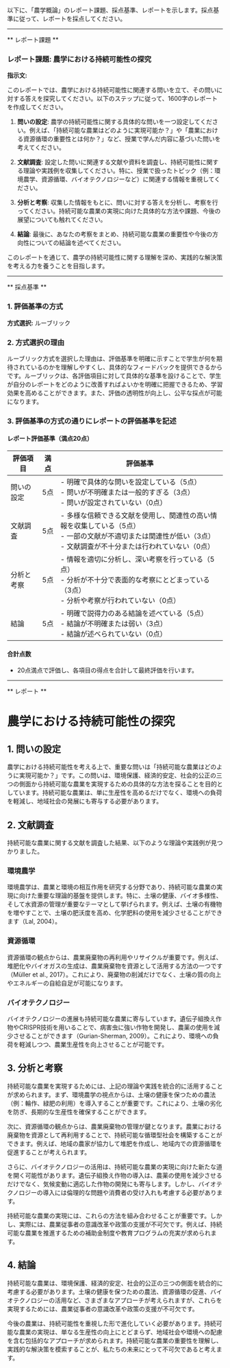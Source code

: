 以下に、「農学概論」のレポート課題、採点基準、レポートを示します。採点基準に従って、レポートを採点してください。

---------------------------------------
** レポート課題 **

### レポート課題: 農学における持続可能性の探究

**指示文:**

このレポートでは、農学における持続可能性に関連する問いを立て、その問いに対する答えを探究してください。以下のステップに従って、1600字のレポートを作成してください。

1. **問いの設定**: 農学の持続可能性に関する具体的な問いを一つ設定してください。例えば、「持続可能な農業はどのように実現可能か？」や「農業における資源循環の重要性とは何か？」など、授業で学んだ内容に基づいた問いを考えてください。

2. **文献調査**: 設定した問いに関連する文献や資料を調査し、持続可能性に関する理論や実践例を収集してください。特に、授業で扱ったトピック（例：環境農学、資源循環、バイオテクノロジーなど）に関連する情報を重視してください。

3. **分析と考察**: 収集した情報をもとに、問いに対する答えを分析し、考察を行ってください。持続可能な農業の実現に向けた具体的な方法や課題、今後の展望についても触れてください。

4. **結論**: 最後に、あなたの考察をまとめ、持続可能な農業の重要性や今後の方向性についての結論を述べてください。

このレポートを通じて、農学の持続可能性に関する理解を深め、実践的な解決策を考える力を養うことを目指します。

---------------------------------------
** 採点基準 **

### 1. 評価基準の方式
**方式選択:** ルーブリック

### 2. 方式選択の理由
ルーブリック方式を選択した理由は、評価基準を明確に示すことで学生が何を期待されているのかを理解しやすくし、具体的なフィードバックを提供できるからです。ルーブリックは、各評価項目に対して具体的な基準を設けることで、学生が自分のレポートをどのように改善すればよいかを明確に把握できるため、学習効果を高めることができます。また、評価の透明性が向上し、公平な採点が可能になります。

### 3. 評価基準の方式の通りにレポートの評価基準を記述

#### レポート評価基準（満点20点）

| 評価項目               | 満点 | 評価基準                                                                                     |
|------------------------|------|----------------------------------------------------------------------------------------------|
| 問いの設定             | 5点  | - 明確で具体的な問いを設定している（5点）<br>- 問いが不明確または一般的すぎる（3点）<br>- 問いが設定されていない（0点） |
| 文献調査               | 5点  | - 多様な信頼できる文献を使用し、関連性の高い情報を収集している（5点）<br>- 一部の文献が不適切または関連性が低い（3点）<br>- 文献調査が不十分または行われていない（0点） |
| 分析と考察             | 5点  | - 情報を適切に分析し、深い考察を行っている（5点）<br>- 分析が不十分で表面的な考察にとどまっている（3点）<br>- 分析や考察が行われていない（0点） |
| 結論                   | 5点  | - 明確で説得力のある結論を述べている（5点）<br>- 結論が不明確または弱い（3点）<br>- 結論が述べられていない（0点） |

#### 合計点数
- 20点満点で評価し、各項目の得点を合計して最終評価を行います。

---------------------------------------
** レポート **
# 農学における持続可能性の探究

## 1. 問いの設定

農学における持続可能性を考える上で、重要な問いは「持続可能な農業はどのように実現可能か？」です。この問いは、環境保護、経済的安定、社会的公正の三つの側面から持続可能な農業を実現するための具体的な方法を探ることを目的としています。持続可能な農業は、単に生産性を高めるだけでなく、環境への負荷を軽減し、地域社会の発展にも寄与する必要があります。

## 2. 文献調査

持続可能な農業に関する文献を調査した結果、以下のような理論や実践例が見つかりました。

### 環境農学

環境農学は、農業と環境の相互作用を研究する分野であり、持続可能な農業の実現に向けた重要な理論的基盤を提供します。特に、土壌の健康、バイオ多様性、そして水資源の管理が重要なテーマとして挙げられます。例えば、土壌の有機物を増やすことで、土壌の肥沃度を高め、化学肥料の使用を減少させることができます（Lal, 2004）。

### 資源循環

資源循環の観点からは、農業廃棄物の再利用やリサイクルが重要です。例えば、堆肥化やバイオガスの生成は、農業廃棄物を資源として活用する方法の一つです（Müller et al., 2017）。これにより、廃棄物の削減だけでなく、土壌の質の向上やエネルギーの自給自足が可能になります。

### バイオテクノロジー

バイオテクノロジーの進展も持続可能な農業に寄与しています。遺伝子組換え作物やCRISPR技術を用いることで、病害虫に強い作物を開発し、農薬の使用を減少させることができます（Gurian-Sherman, 2009）。これにより、環境への負荷を軽減しつつ、農業生産性を向上させることが可能です。

## 3. 分析と考察

持続可能な農業を実現するためには、上記の理論や実践を統合的に活用することが求められます。まず、環境農学の視点からは、土壌の健康を保つための農法（例：輪作、緑肥の利用）を導入することが重要です。これにより、土壌の劣化を防ぎ、長期的な生産性を確保することができます。

次に、資源循環の観点からは、農業廃棄物の管理が鍵となります。農業における廃棄物を資源として再利用することで、持続可能な循環型社会を構築することができます。例えば、地域の農家が協力して堆肥を作成し、地域内での資源循環を促進することが考えられます。

さらに、バイオテクノロジーの活用は、持続可能な農業の実現に向けた新たな道を開く可能性があります。遺伝子組換え作物の導入は、農薬の使用を減少させるだけでなく、気候変動に適応した作物の開発にも寄与します。しかし、バイオテクノロジーの導入には倫理的な問題や消費者の受け入れも考慮する必要があります。

持続可能な農業の実現には、これらの方法を組み合わせることが重要です。しかし、実際には、農業従事者の意識改革や政策の支援が不可欠です。例えば、持続可能な農業を推進するための補助金制度や教育プログラムの充実が求められます。

## 4. 結論

持続可能な農業は、環境保護、経済的安定、社会的公正の三つの側面を統合的に考慮する必要があります。土壌の健康を保つための農法、資源循環の促進、バイオテクノロジーの活用など、さまざまなアプローチが考えられますが、これらを実現するためには、農業従事者の意識改革や政策の支援が不可欠です。

今後の農業は、持続可能性を重視した形で進化していく必要があります。持続可能な農業の実現は、単なる生産性の向上にとどまらず、地域社会や環境への配慮を含む包括的なアプローチが求められます。持続可能な農業の重要性を理解し、実践的な解決策を模索することが、私たちの未来にとって不可欠であると考えます。

